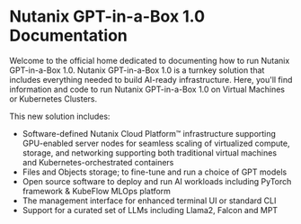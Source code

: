 # Nutanix GPT-in-a-Box 1.0 Documentation

Welcome to the official home dedicated to documenting how to run Nutanix GPT-in-a-Box 1.0. Nutanix GPT-in-a-Box 1.0 is a turnkey solution that includes everything needed to build AI-ready infrastructure. Here, you'll find information and code to run Nutanix GPT-in-a-Box 1.0 on Virtual Machines or Kubernetes Clusters.

This new solution includes:

- Software-defined Nutanix Cloud Platform™ infrastructure supporting GPU-enabled server nodes for seamless scaling of virtualized compute, storage, and networking supporting both traditional virtual machines and Kubernetes-orchestrated containers
- Files and Objects storage; to fine-tune and run a choice of GPT models
- Open source software to deploy and run AI workloads including PyTorch framework & KubeFlow MLOps platform
- The management interface for enhanced terminal UI or standard CLI
- Support for a curated set of LLMs including Llama2, Falcon and MPT
